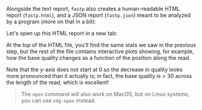 <script>
import Execute from "$components/Execute.svelte";
</script>

Alongside the text report, `fastp` also creates a human-readable HTML report (`fastp.html`), and a JSON report (`fastp.json`) meant to be analyzed by a program (more on that in a bit): <Execute inline command="ls -l" />

Let's open up this HTML report in a new tab:

<Execute command="open fastp.html" />

At the top of the HTML file, you'll find the same stats we saw in the previous step, but the rest of the file contains interactive plots showing, for example, how the base quality changes as a function of the position along the read.

Note that the y-axis does not start at 0 so the decrease in quality looks more pronounced than it actually is; in fact, the base quality is > 30 across the length of the read, which is excellent!

> The `open` command will also work on MacOS, but on Linux systems, you can use `xdg-open` instead.
